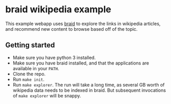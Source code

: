 # braid wikipedia example

This example webapp uses [braid](https://github.com/braidery/braid) to explore the links in wikipedia articles, and recommend new content to browse based off of the topic.

## Getting started

* Make sure you have python 3 installed.
* Make sure you have braid installed, and that the applications are available in your `PATH`.
* Clone the repo.
* Run `make init`.
* Run `make explorer`. The run will take a long time, as several GB worth of wikipedia data needs to be indexed in braid. But subsequent invocations of `make explorer` will be snappy.
